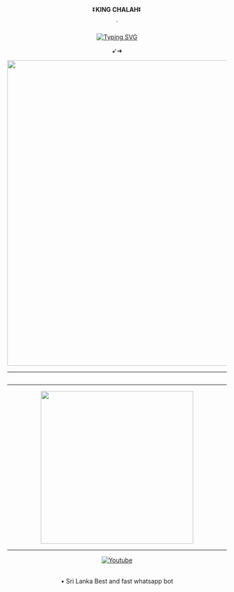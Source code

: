 <div align="center">
    ⏬<b>KING CHALAH</b>⏬</b>

  
<div align="center">
</p>
 `
 



 
 [![Typing SVG](https://readme-typing-svg.herokuapp.com?font=Rockstar-ExtraBold&color=F33A6A&lines=𝐖𝐞𝐥𝐜𝐨𝐦𝐞+𝐓𝐨+𝙆𝙄𝙉𝙂+CHALA+TECH-+𝗕𝗢𝗧.🤣;+BOT+POWERD+BY+CHALANA💕ඉතිං+කොහොමද++++++++❿😁මොකද+කරන්නෙ🇧🇷)](https://git.io/typing-svg)

➹➜

 <p align="center">
<a href="https://github.com/Chalana90/QUEEN_DIMA_MD">
    <img src=https://i.ibb.co/tmB17qd/9ce26e0fad432024.jpg"  width="700px">
</a>
<hr>

<a href="#"><img src="http://readme-typing-svg.herokuapp.com?color=ff00ab&center=true&vCenter=true&multiline=false&lines=QUEEN+DIMA+MD+OWNER+CHALAH+TECH(DARK.CYBER)" alt="">   
</p>





<hr>

<a href="https://whatsapp.com/channel/0029Vb04zWSBFLgVwEvUMB1O"><img src="https://img.shields.io/badge/Join%20Our%20WhatsApp%20Channel-red"  width="350"></a>

<hr>

[![Youtube](https://telegra.ph/file/eebe86c26e98ffeae39ea.jpg)](https://www.youtube.com/@CHALAH-11K)


<br>
• Sri Lanka Best and fast whatsapp bot
<br>
